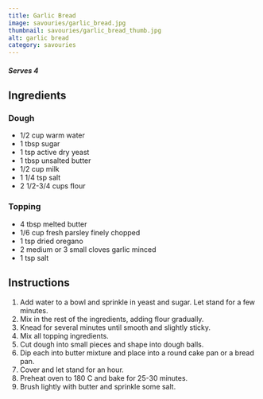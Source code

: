 ```yaml
---
title: Garlic Bread
image: savouries/garlic_bread.jpg
thumbnail: savouries/garlic_bread_thumb.jpg
alt: garlic bread
category: savouries
---
```


##### Serves 4

## Ingredients

### Dough

- 1/2 cup warm water
- 1 tbsp sugar
- 1 tsp active dry yeast
- 1 tbsp unsalted butter
- 1/2 cup milk
- 1 1/4 tsp salt
- 2 1/2-3/4 cups flour

### Topping

- 4 tbsp melted butter
- 1/6 cup fresh parsley finely chopped
- 1 tsp dried oregano
- 2 medium or 3 small cloves garlic minced
- 1 tsp salt

## Instructions

1. Add water to a bowl and sprinkle in yeast and sugar. Let stand for a few minutes.
1. Mix in the rest of the ingredients, adding flour gradually.
1. Knead for several minutes until smooth and slightly sticky.
1. Mix all topping ingredients.
1. Cut dough into small pieces and shape into dough balls.
1. Dip each into butter mixture and place into a round cake pan or a bread pan.
1. Cover and let stand for an hour.
1. Preheat oven to 180 C and bake for 25-30 minutes.
1. Brush lightly with butter and sprinkle some salt.
